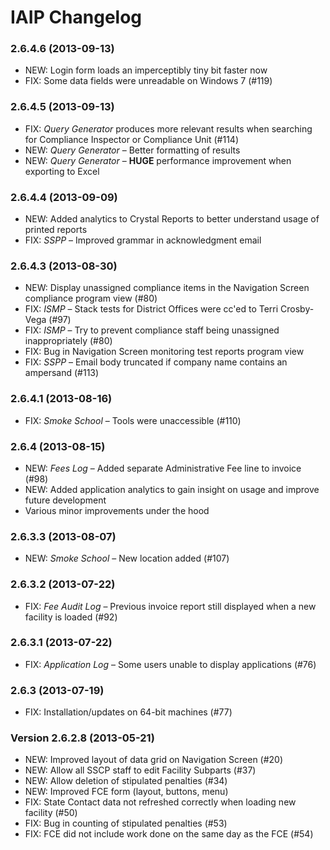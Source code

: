 IAIP Changelog
==============

### 2.6.4.6 (2013-09-13)

+ NEW: Login form loads an imperceptibly tiny bit faster now
+ FIX: Some data fields were unreadable on Windows 7 (#119)

### 2.6.4.5 (2013-09-13)

+ FIX: *Query Generator* produces more relevant results when searching for Compliance Inspector or Compliance Unit (#114)
+ NEW: *Query Generator* – Better formatting of results
+ NEW: *Query Generator* – **HUGE** performance improvement when exporting to Excel

### 2.6.4.4 (2013-09-09)

+ NEW: Added analytics to Crystal Reports to better understand usage of printed reports
+ FIX: *SSPP* – Improved grammar in acknowledgment email

### 2.6.4.3 (2013-08-30)

+ NEW: Display unassigned compliance items in the Navigation Screen compliance program view (#80)
+ FIX: *ISMP* – Stack tests for District Offices were cc'ed to Terri Crosby-Vega (#97)
+ FIX: *ISMP* – Try to prevent compliance staff being unassigned inappropriately (#80)
+ FIX: Bug in Navigation Screen monitoring test reports program view
+ FIX: *SSPP* – Email body truncated if company name contains an ampersand (#113)

### 2.6.4.1 (2013-08-16)

+ FIX: *Smoke School* – Tools were unaccessible (#110)

### 2.6.4 (2013-08-15)

+ NEW: *Fees Log* – Added separate Administrative Fee line to invoice (#98)
+ NEW: Added application analytics to gain insight on usage and improve future development
+ Various minor improvements under the hood

### 2.6.3.3 (2013-08-07)

+ NEW: *Smoke School* – New location added (#107)

### 2.6.3.2 (2013-07-22)

+ FIX: *Fee Audit Log* – Previous invoice report still displayed when a new facility is loaded (#92)

### 2.6.3.1 (2013-07-22)

+ FIX: *Application Log* – Some users unable to display applications (#76)

### 2.6.3 (2013-07-19)

+ FIX: Installation/updates on 64-bit machines (#77)

### Version 2.6.2.8 (2013-05-21)

+ NEW: Improved layout of data grid on Navigation Screen (#20)
+ NEW: Allow all SSCP staff to edit Facility Subparts (#37)
+ NEW: Allow deletion of stipulated penalties (#34)
+ NEW: Improved FCE form (layout, buttons, menu)
+ FIX: State Contact data not refreshed correctly when loading new facility (#50)
+ FIX: Bug in counting of stipulated penalties (#53)
+ FIX: FCE did not include work done on the same day as the FCE (#54)